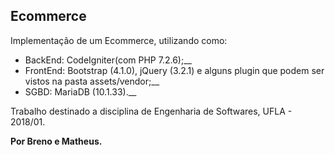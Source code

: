 ## Ecommerce

Implementação de um Ecommerce, utilizando como:
- BackEnd: CodeIgniter(com PHP 7.2.6);__
- FrontEnd: Bootstrap (4.1.0), jQuery (3.2.1) e alguns plugin que podem ser vistos na pasta assets/vendor;__
- SGBD: MariaDB (10.1.33).__

Trabalho destinado a disciplina de Engenharia de Softwares, UFLA - 2018/01.

__Por Breno e Matheus.__

